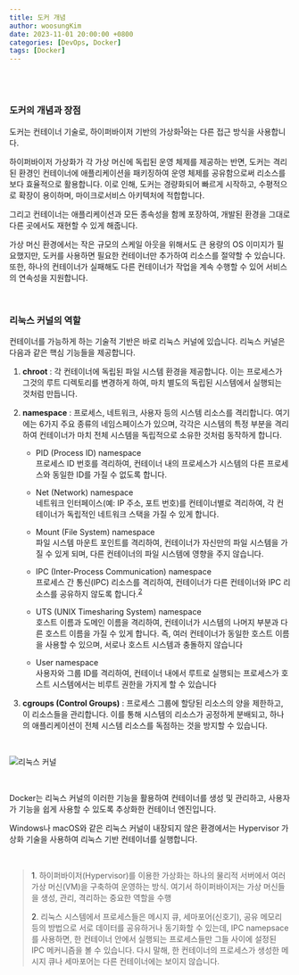 ```yaml
---
title: 도커 개념
author: woosungKim
date: 2023-11-01 20:00:00 +0800
categories: [DevOps, Docker]
tags: [Docker]
---
```


<br>
<br>

### 도커의 개념과 장점

도커는 컨테이너 기술로, 하이퍼바이저 기반의 가상화<sup>[1](#footnote_1)</sup>와는 다른 접근 방식을 사용합니다. 

하이퍼바이저 가상화가 각 가상 머신에 독립된 운영 체제를 제공하는 반면, 도커는 격리된 환경인 컨테이너에 애플리케이션을 패키징하여 운영 체제를 공유함으로써 리소스를 보다 효율적으로 활용합니다. 이로 인해, 도커는 경량화되어 빠르게 시작하고, 수평적으로 확장이 용이하며, 마이크로서비스 아키텍처에 적합합니다.

그리고 컨테이너는 애플리케이션과 모든 종속성을 함께 포장하여, 개발된 환경을 그대로 다른 곳에서도 재현할 수 있게 해줍니다.

가상 머신 환경에서는 작은 규모의 스케일 아웃을 위해서도 큰 용량의 OS 이미지가 필요했지만, 도커를 사용하면 필요한 컨테이너만 추가하여 리소스를 절약할 수 있습니다. 또한, 하나의 컨테이너가 실패해도 다른 컨테이너가 작업을 계속 수행할 수 있어 서비스의 연속성을 지원합니다.

<br>

### 리눅스 커널의 역할

컨테이너를 가능하게 하는 기술적 기반은 바로 리눅스 커널에 있습니다. 리눅스 커널은 다음과 같은 핵심 기능들을 제공합니다.

1. **chroot** : 각 컨테이너에 독립된 파일 시스템 환경을 제공합니다. 이는 프로세스가 그것의 루트 디렉토리를 변경하게 하여, 마치 별도의 독립된 시스템에서 실행되는 것처럼 만듭니다.

2. **namespace** : 프로세스, 네트워크, 사용자 등의 시스템 리소스를 격리합니다. 여기에는 6가지 주요 종류의 네임스페이스가 있으며, 각각은 시스템의 특정 부분을 격리하여 컨테이너가 마치 전체 시스템을 독립적으로 소유한 것처럼 동작하게 합니다.

    * PID (Process ID) namespace  
        프로세스 ID 번호를 격리하여, 컨테이너 내의 프로세스가 시스템의 다른 프로세스와 동일한 ID를 가질 수 없도록 합니다.
  
    * Net (Network) namespace  
        네트워크 인터페이스(예: IP 주소, 포트 번호)를 컨테이너별로 격리하여, 각 컨테이너가 독립적인 네트워크 스택을 가질 수 있게 합니다.  

    * Mount (File System) namespace   
        파일 시스템 마운트 포인트를 격리하여, 컨테이너가 자신만의 파일 시스템을 가질 수 있게 되며, 다른 컨테이너의 파일 시스템에 영향을 주지 않습니다.
    
    * IPC (Inter-Process Communication) namespace  
        프로세스 간 통신(IPC) 리소스를 격리하여, 컨테이너가 다른 컨테이너와 IPC 리소스를 공유하지 않도록 합니다.<sup>[2](#footnote_2)</sup>
         
  
    * UTS (UNIX Timesharing System) namespace  
        호스트 이름과 도메인 이름을 격리하여, 컨테이너가 시스템의 나머지 부분과 다른 호스트 이름을 가질 수 있게 합니다. 즉, 여러 컨테이너가 동일한 호스트 이름을 사용할 수 있으며, 서로나 호스트 시스템과 충돌하지 않습니다
  
    * User namespace  
        사용자와 그룹 ID를 격리하여, 컨테이너 내에서 루트로 실행되는 프로세스가 호스트 시스템에서는 비루트 권한을 가지게 할 수 있습니다

3. **cgroups (Control Groups)** : 프로세스 그룹에 할당된 리소스의 양을 제한하고, 이 리소스들을 관리합니다. 이를 통해 시스템의 리소스가 공정하게 분배되고, 하나의 애플리케이션이 전체 시스템 리소스를 독점하는 것을 방지할 수 있습니다.

<br>

![리눅스 커널](/posts/docker/docker_1.png)

<br>

Docker는 리눅스 커널의 이러한 기능을 활용하여 컨테이너를 생성 및 관리하고, 사용자가 기능을 쉽게 사용할 수 있도록 추상화한 컨테이너 엔진입니다.

Windows나 macOS와 같은 리눅스 커널이 내장되지 않은 환경에서는 Hypervisor 가상화 기술을 사용하여 리눅스 기반 컨테이너를 실행합니다.


<br>

><a name="footnote_1">1</a>. 하이퍼바이저(Hypervisor)를 이용한 가상화는 하나의 물리적 서버에서 여러 가상 머신(VM)을 구축하여 운영하는 방식. 여기서 하이퍼바이저는 가상 머신들을 생성, 관리, 격리하는 중요한 역할을 수행
>
><a name="footnote_2">2</a>. 리눅스 시스템에서 프로세스들은 메시지 큐, 세마포어(신호기), 공유 메모리 등의 방법으로 서로 데이터를 공유하거나 동기화할 수 있는데, IPC namepsace를 사용하면, 한 컨테이너 안에서 실행되는 프로세스들만 그들 사이에 설정된 IPC 메커니즘을 볼 수 있습니다. 다시 말해, 한 컨테이너의 프로세스가 생성한 메시지 큐나 세마포어는 다른 컨테이너에는 보이지 않습니다.




